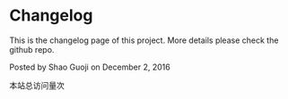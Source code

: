 # Changelog

This is the changelog page of this project. More details please check the github repo.

<script async src="//busuanzi.ibruce.info/busuanzi/2.3/busuanzi.pure.mini.js"></script>
<span class="meta">Posted by Shao Guoji on December 2, 2016 <span id="busuanzi_container_page_pv" style='display:none'> | view <span id="busuanzi_value_page_pv"></span> times</span></span> 

<span id="busuanzi_container_site_pv">本站总访问量<span id="busuanzi_value_site_pv"></span>次</span>

